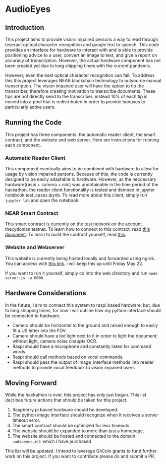 # AudioEyes

## Introduction
This project aims to provide vision impaired persons a way to read through teseract optical character recognition and google text to speech. This code provides an interface for hardware to interact with and is able to provide positioning advice to a user, convert an image to text, and give a report on accuracy of transcription. However, the actual hardware component has not been created yet due to long shipping times with the current pandemic.

However, even the best optical character recognition can fail. To address this this project leverages NEAR blockchain technology to outsource manual transcription. The vision impaired user will have the option to tip the transcriber, therefore creating motivation to transcribe documents. These tips are not directly send to the transcriber; instead 10% of each tip is moved into a pool that is redistributed in order to provide bonuses to particularly active users.

## Running the Code
This project has three components: the automatic reader client, the smart contract, and the website and web server. Here are instructions for running each component.

### Automatic Reader Client
This component eventually aims to be combined with hardware to allow for usage by vision impaired persons. Because of this, the code is currently designed to be easily adaptable to hardware. However, as the neccessary hardware(raspi + camera + mic) was unobtainable in the time period of the hackathon, the reader client functionality is tested and demoed in jupyter notebook test_cases.ipynb. To read more about this client, simply run `jupyter lab` and open the notebook.

### NEAR Smart Contract
This smart contract is currently on the test network on the account thecydonian.testnet. To learn how to connect to this contract, read [this document](https://docs.near.org/docs/roles/developer/contracts/shell). To learn to build the contract yourself, read [this](https://docs.near.org/docs/roles/developer/contracts/near-sdk-rs).

### Website and Webserver
This website is currently being hosted locally and forwarded using ngrok. You can access with [this link](https://ba9be292.ngrok.io). I will keep this up until Friday May 22.

If you want to run it yourself, simply cd into the web directory and run `node server.js -p 8000`

## Hardware Considerations
In the future, I aim to connect this system to raspi based hardware, but, due to long shipping times, for now I will outline how my python interface should be connected to hardware.

* Camera should be horizontal to the ground and raised enough to easily fit a US letter into the FOV.
* Camera should have a led light next to it in order to light the document; without light, camera noise disrupts OCR.
* Raspi should have a microphone and constantly listen for command words.
* Raspi should call methods based on vocal commands.
* Raspi should pass the output of image_interface methods into reader methods to provide vocal feedback to vision impaired users

## Moving Forward
While the hackathon is over, this project has only just begun. This list decribes future actions that should be taken for this project.
1. Raspberry pi based hardware should be developed.
2. The python image interface should recognize when it receives a server timeout error.
3. The smart contract should be optimized for less timeouts.
4. The website should be expanded to more than just a homepage.
5. The website should be hosted and connected to the domain `audioeyes.eth` which I have purchased.

This list will be updated.
I intend to leverage GitCoin grants to fund further work on this project.
If you want to contribute please do and submit a PR.
